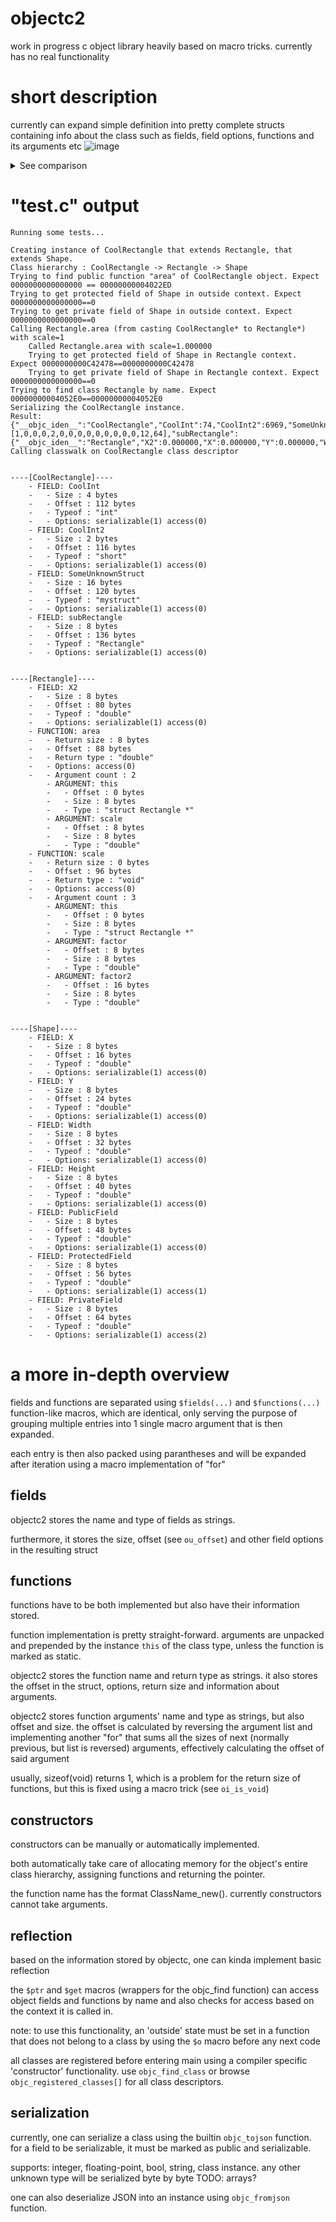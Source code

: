 # objectc2
work in progress c object library heavily based on macro tricks. currently has no real functionality

# short description
currently can expand simple definition into pretty complete structs containing info about the class such as fields, field options, functions and its arguments etc
![image](https://github.com/user-attachments/assets/7d602fda-b34d-4877-b92f-051d12302625)


<details>
<summary>See comparison</summary>


<table width=100%>
<tr>
<th>Original</th>
<th>Expanded</th>
</tr>
<tr>
<td valign=top>
  
```c
#include "objectc.h"

$class(Shape,
    $fields(
        ($opt(PUBLIC SERIALIZABLE), double, X),
        ($opt(PUBLIC SERIALIZABLE), double, Y),
        ($opt(PUBLIC SERIALIZABLE), double, Width),
        ($opt(PUBLIC SERIALIZABLE), double, Height),
        ($opt(PUBLIC SERIALIZABLE), double, PublicField),
        ($opt(PROTECTED SERIALIZABLE), double, ProtectedField),
        ($opt(PRIVATE SERIALIZABLE), double, PrivateField)
     ),
    $functions()
);

$class(Rectangle $extends Shape,
    $fields(
        ($opt(PUBLIC SERIALIZABLE), double, X2)),
    $functions(
        ($opt(PUBLIC), double, area, $arg((double, scale)), $body({
             printf("    Called Rectangle.area with scale=%f\n", scale);
             double *procf = $ptr(this, double *, ProtectedField);
             printf("    Trying to get protected field of Shape in Rectangle context. Expect %p==%p\n", procf, &this->super.ProtectedField);
             double *privf = $ptr(this, double *, PrivateField);
             printf("    Trying to get private field of Shape in Rectangle context. Expect %p==0\n", privf);
             return this->super.Width * this->super.Height + 1;
        })),

        ($opt(PUBLIC), void, scale, $arg((double, factor), (double, factor2)), $body({
             this->super.Width *= factor;
             this->super.Height *= factor;
        }))
    ),
    $constructor(
        this->super.Width = 0;
        this->super.Height = 0;
        this->super.X = 0;
        this->super.Y = 0;
     )
);

$class(CoolRectangle $extends Rectangle,
    $fields(
        ($opt(), char*, coolrectname)
    ),
    $functions(
        
    )
)
```

</td>
<td>

```c
#include "objectc.h"

typedef struct Shape {
    struct ObjC_GeneralClassDescriptor * class;
    struct ObjC_Object * object;
    double X;
    double Y;
    double Width;
    double Height;
    double PublicField;
    double ProtectedField;
    double PrivateField;
}
Shape;
struct ObjC_ClassFieldsDescriptor Shape_Fields = {
    .size = 7,
    .fields = {
        {
            .name = "X", .type = "double", .options = (struct ObjC_FieldOptions) {
                .access = 1, .access = 0, .serializable = 1,
            }, .size = sizeof(double), .offset = ((size_t) & (((Shape * ) 0) -> X))
        },
        {
            .name = "Y",
            .type = "double",
            .options = (struct ObjC_FieldOptions) {
                .access = 1, .access = 0, .serializable = 1,
            },
            .size = sizeof(double),
            .offset = ((size_t) & (((Shape * ) 0) -> Y))
        },
        {
            .name = "Width",
            .type = "double",
            .options = (struct ObjC_FieldOptions) {
                .access = 1, .access = 0, .serializable = 1,
            },
            .size = sizeof(double),
            .offset = ((size_t) & (((Shape * ) 0) -> Width))
        },
        {
            .name = "Height",
            .type = "double",
            .options = (struct ObjC_FieldOptions) {
                .access = 1, .access = 0, .serializable = 1,
            },
            .size = sizeof(double),
            .offset = ((size_t) & (((Shape * ) 0) -> Height))
        },
        {
            .name = "PublicField",
            .type = "double",
            .options = (struct ObjC_FieldOptions) {
                .access = 1, .access = 0, .serializable = 1,
            },
            .size = sizeof(double),
            .offset = ((size_t) & (((Shape * ) 0) -> PublicField))
        },
        {
            .name = "ProtectedField",
            .type = "double",
            .options = (struct ObjC_FieldOptions) {
                .access = 1, .access = 1, .serializable = 1,
            },
            .size = sizeof(double),
            .offset = ((size_t) & (((Shape * ) 0) -> ProtectedField))
        },
        {
            .name = "PrivateField",
            .type = "double",
            .options = (struct ObjC_FieldOptions) {
                .access = 1, .access = 2, .serializable = 1,
            },
            .size = sizeof(double),
            .offset = ((size_t) & (((Shape * ) 0) -> PrivateField))
        },
    }
};
struct ObjC_ClassFunctionsDescriptor Shape_Functions = {
    .size = 0,
    .functions = {}
};
struct ObjC_GeneralClassDescriptor Shape_Class = {
    .name = "Shape",
    .total_size = sizeof(Shape),
    .super = 0,
    .fields = & Shape_Fields,
    .functions = & Shape_Functions
};
Shape * Shape_new() {
    struct ObjC_State __objc__state = {
        .class = & Shape_Class
    };
    Shape * this = (Shape * ) malloc(sizeof(Shape));
    this -> class = & Shape_Class;
    ((ObjC_BaseObject * ) this) -> object = (struct ObjC_Object * ) malloc(sizeof(struct ObjC_Object));
    ((ObjC_BaseObject * ) this) -> object -> total_size = sizeof(Shape);
    return this;
};

typedef struct Rectangle {
    Shape super;
    struct ObjC_GeneralClassDescriptor * class;
    double X2;
    double( * area)(struct Rectangle * this, double scale);
    void( * scale)(struct Rectangle * this, double factor, double factor2);
}
Rectangle;
struct ObjC_FuncArgument Rectangle_Func_area_Arguments[] = {
    {
        .name = "this", .type = "struct Rectangle *", .size = sizeof(struct Rectangle * ), .offset = 0
    },
    {
        .name = "scale",
        .type = "double",
        .size = sizeof(double),
        .offset = 0 + sizeof(struct Rectangle * )
    },
};
struct ObjC_FuncArgument Rectangle_Func_scale_Arguments[] = {
    {
        .name = "this", .type = "struct Rectangle *", .size = sizeof(struct Rectangle * ), .offset = 0
    },
    {
        .name = "factor",
        .type = "double",
        .size = sizeof(double),
        .offset = 0 + sizeof(struct Rectangle * )
    },
    {
        .name = "factor2",
        .type = "double",
        .size = sizeof(double),
        .offset = 0 + sizeof(double) + sizeof(struct Rectangle * )
    },
};
struct ObjC_ClassFieldsDescriptor Rectangle_Fields = {
    .size = 1,
    .fields = {
        {
            .name = "X2", .type = "double", .options = (struct ObjC_FieldOptions) {
                .access = 1, .access = 0, .serializable = 1,
            }, .size = sizeof(double), .offset = ((size_t) & (((Rectangle * ) 0) -> X2))
        },
    }
};
struct ObjC_ClassFunctionsDescriptor Rectangle_Functions = {
    .size = 2,
    .functions = {
        {
            .name = "area", .return_type = "double", .options = (struct ObjC_FuncOptions) {
                .access = 1, .access = 0,
            }, .return_size = sizeof(double), .offset = ((size_t) & (((Rectangle * ) 0) -> area)), .argument_count = 2, .arguments = (struct ObjC_FuncArgument * ) & Rectangle_Func_area_Arguments
        },
        {
            .name = "scale",
            .return_type = "void",
            .options = (struct ObjC_FuncOptions) {
                .access = 1, .access = 0,
            },
            .return_size = 0,
            .offset = ((size_t) & (((Rectangle * ) 0) -> scale)),
            .argument_count = 3,
            .arguments = (struct ObjC_FuncArgument * ) & Rectangle_Func_scale_Arguments
        },
    }
};
struct ObjC_GeneralClassDescriptor Rectangle_Class = {
    .name = "Rectangle",
    .total_size = sizeof(Rectangle),
    .super = & Shape_Class,
    .fields = & Rectangle_Fields,
    .functions = & Rectangle_Functions
};
double Rectangle_area(struct Rectangle * this, double scale) {
    struct ObjC_State __objc__state = {
        .class = & Rectangle_Class
    };
    do {
        printf("    Called Rectangle.area with scale=%f\n", scale);
        double * procf = ((double * ) objc_find( & __objc__state, (ObjC_BaseObject * ) this, "ProtectedField"));
        printf("    Trying to get protected field of Shape in Rectangle context. Expect %p==%p\n", procf, & this -> super.ProtectedField);
        double * privf = ((double * ) objc_find( & __objc__state, (ObjC_BaseObject * ) this, "PrivateField"));
        printf("    Trying to get private field of Shape in Rectangle context. Expect %p==0\n", privf);
        return this -> super.Width * this -> super.Height + 1;
    } while (0);
}
void Rectangle_scale(struct Rectangle * this, double factor, double factor2) {
    struct ObjC_State __objc__state = {
        .class = & Rectangle_Class
    };
    do {
        this -> super.Width *= factor;
        this -> super.Height *= factor;
    } while (0);
}
Rectangle * Rectangle_new() {
    struct ObjC_State __objc__state = {
        .class = & Rectangle_Class
    };
    Rectangle * this = (Rectangle * ) malloc(sizeof(Rectangle));
    this -> class = & Rectangle_Class;
    ((ObjC_BaseObject * ) this) -> object = (struct ObjC_Object * ) malloc(sizeof(struct ObjC_Object));
    ((ObjC_BaseObject * ) this) -> object -> total_size = sizeof(Rectangle);
    Shape * sp = Shape_new();
    memcpy( & this -> super, sp, sizeof(Shape));
    free(sp);
    ((ObjC_BaseObject * ) this) -> object -> total_size = sizeof(Rectangle);
    ((ObjC_BaseObject * ) this) -> object -> topClass = & Rectangle_Class;
    this -> super.Width = 0;
    this -> super.Height = 0;
    this -> super.X = 0;
    this -> super.Y = 0;
    this -> area = Rectangle_area;
    this -> scale = Rectangle_scale;
    return this;
};

typedef struct CoolRectangle {
    Rectangle super;
    struct ObjC_GeneralClassDescriptor * class;
    char * coolrectname;
}
CoolRectangle;
struct ObjC_ClassFieldsDescriptor CoolRectangle_Fields = {
    .size = 1,
    .fields = {
        {
            .name = "coolrectname", .type = "char*", .options = (struct ObjC_FieldOptions) {
                .access = 1,
            }, .size = sizeof(char * ), .offset = ((size_t) & (((CoolRectangle * ) 0) -> coolrectname))
        },
    }
};
struct ObjC_ClassFunctionsDescriptor CoolRectangle_Functions = {
    .size = 0,
    .functions = {}
};
struct ObjC_GeneralClassDescriptor CoolRectangle_Class = {
    .name = "CoolRectangle",
    .total_size = sizeof(CoolRectangle),
    .super = & Rectangle_Class,
    .fields = & CoolRectangle_Fields,
    .functions = & CoolRectangle_Functions
};
CoolRectangle * CoolRectangle_new() {
    struct ObjC_State __objc__state = {
        .class = & CoolRectangle_Class
    };
    CoolRectangle * this = (CoolRectangle * ) malloc(sizeof(CoolRectangle));
    this -> class = & CoolRectangle_Class;
    ((ObjC_BaseObject * ) this) -> object = (struct ObjC_Object * ) malloc(sizeof(struct ObjC_Object));
    ((ObjC_BaseObject * ) this) -> object -> total_size = sizeof(CoolRectangle);
    Rectangle * sp = Rectangle_new();
    memcpy( & this -> super, sp, sizeof(Rectangle));
    free(sp);
    ((ObjC_BaseObject * ) this) -> object -> total_size = sizeof(CoolRectangle);
    ((ObjC_BaseObject * ) this) -> object -> topClass = & CoolRectangle_Class;
    return this;
}
```

</td>
</tr>
</table>


</details>

# "test.c" output

```
Running some tests...

Creating instance of CoolRectangle that extends Rectangle, that extends Shape.
Class hierarchy : CoolRectangle -> Rectangle -> Shape
Trying to find public function "area" of CoolRectangle object. Expect 0000000000000000 == 00000000004022ED
Trying to get protected field of Shape in outside context. Expect 0000000000000000==0
Trying to get private field of Shape in outside context. Expect 0000000000000000==0
Calling Rectangle.area (from casting CoolRectangle* to Rectangle*) with scale=1
    Called Rectangle.area with scale=1.000000
    Trying to get protected field of Shape in Rectangle context. Expect 0000000000C42478==0000000000C42478
    Trying to get private field of Shape in Rectangle context. Expect 0000000000000000==0
Trying to find class Rectangle by name. Expect 00000000004052E0==00000000004052E0
Serializing the CoolRectangle instance.
Result: {"__objc_iden__":"CoolRectangle","CoolInt":74,"CoolInt2":6969,"SomeUnknownStruct":[1,0,0,0,2,0,0,0,0,0,0,0,0,0,12,64],"subRectangle":{"__objc_iden__":"Rectangle","X2":0.000000,"X":0.000000,"Y":0.000000,"Width":0.000000,"Height":0.000000},"X2":0.000000}
Calling classwalk on CoolRectangle class descriptor


----[CoolRectangle]----
    - FIELD: CoolInt
    -   - Size : 4 bytes
    -   - Offset : 112 bytes
    -   - Typeof : "int"
    -   - Options: serializable(1) access(0)
    - FIELD: CoolInt2
    -   - Size : 2 bytes
    -   - Offset : 116 bytes
    -   - Typeof : "short"
    -   - Options: serializable(1) access(0)
    - FIELD: SomeUnknownStruct
    -   - Size : 16 bytes
    -   - Offset : 120 bytes
    -   - Typeof : "mystruct"
    -   - Options: serializable(1) access(0)
    - FIELD: subRectangle
    -   - Size : 8 bytes
    -   - Offset : 136 bytes
    -   - Typeof : "Rectangle"
    -   - Options: serializable(1) access(0)


----[Rectangle]----
    - FIELD: X2
    -   - Size : 8 bytes
    -   - Offset : 80 bytes
    -   - Typeof : "double"
    -   - Options: serializable(1) access(0)
    - FUNCTION: area
    -   - Return size : 8 bytes
    -   - Offset : 88 bytes
    -   - Return type : "double"
    -   - Options: access(0)
    -   - Argument count : 2
        - ARGUMENT: this
        -   - Offset : 0 bytes
        -   - Size : 8 bytes
        -   - Type : "struct Rectangle *"
        - ARGUMENT: scale
        -   - Offset : 8 bytes
        -   - Size : 8 bytes
        -   - Type : "double"
    - FUNCTION: scale
    -   - Return size : 0 bytes
    -   - Offset : 96 bytes
    -   - Return type : "void"
    -   - Options: access(0)
    -   - Argument count : 3
        - ARGUMENT: this
        -   - Offset : 0 bytes
        -   - Size : 8 bytes
        -   - Type : "struct Rectangle *"
        - ARGUMENT: factor
        -   - Offset : 8 bytes
        -   - Size : 8 bytes
        -   - Type : "double"
        - ARGUMENT: factor2
        -   - Offset : 16 bytes
        -   - Size : 8 bytes
        -   - Type : "double"


----[Shape]----
    - FIELD: X
    -   - Size : 8 bytes
    -   - Offset : 16 bytes
    -   - Typeof : "double"
    -   - Options: serializable(1) access(0)
    - FIELD: Y
    -   - Size : 8 bytes
    -   - Offset : 24 bytes
    -   - Typeof : "double"
    -   - Options: serializable(1) access(0)
    - FIELD: Width
    -   - Size : 8 bytes
    -   - Offset : 32 bytes
    -   - Typeof : "double"
    -   - Options: serializable(1) access(0)
    - FIELD: Height
    -   - Size : 8 bytes
    -   - Offset : 40 bytes
    -   - Typeof : "double"
    -   - Options: serializable(1) access(0)
    - FIELD: PublicField
    -   - Size : 8 bytes
    -   - Offset : 48 bytes
    -   - Typeof : "double"
    -   - Options: serializable(1) access(0)
    - FIELD: ProtectedField
    -   - Size : 8 bytes
    -   - Offset : 56 bytes
    -   - Typeof : "double"
    -   - Options: serializable(1) access(1)
    - FIELD: PrivateField
    -   - Size : 8 bytes
    -   - Offset : 64 bytes
    -   - Typeof : "double"
    -   - Options: serializable(1) access(2)
```

# a more in-depth overview
fields and functions are separated using `$fields(...)` and `$functions(...)` function-like macros, which are identical, only serving the purpose of grouping multiple entries into 1 single macro argument that is then expanded.

each entry is then also packed using parantheses and will be expanded after iteration using a macro implementation of "for"

## fields
objectc2 stores the name and type of fields as strings.

furthermore, it stores the size, offset (see `ou_offset`) and other field options in the resulting struct

## functions
functions have to be both implemented but also have their information stored.

function implementation is pretty straight-forward. arguments are unpacked and prepended by the instance `this` of the class type, unless the function is marked as static.

objectc2 stores the function name and return type as strings. it also stores the offset in the struct, options, return size and information about arguments.

objectc2 stores function arguments' name and type as strings, but also offset and size. the offset is calculated by reversing the argument list and implementing another "for" that sums all the sizes of
next (normally previous, but list is reversed) arguments, effectively calculating the offset of said argument

usually, sizeof(void) returns 1, which is a problem for the return size of functions, but this is fixed using a macro trick (see `oi_is_void`)

## constructors
constructors can be manually or automatically implemented. 

both automatically take care of allocating memory for the object's entire class hierarchy, assigning functions and returning the pointer.

the function name has the format ClassName_new(). currently constructors cannot take arguments.

## reflection
based on the information stored by objectc, one can kinda implement basic reflection

the `$ptr` and `$get` macros (wrappers for the objc_find function) can access object fields and functions by name and also checks for access based on the context it is called in.

note: to use this functionality, an 'outside' state must be set in a function that does not belong to a class by using the `$o` macro before any next code

all classes are registered before entering main using a compiler specific 'constructor' functionality. use `objc_find_class` or browse `objc_registered_classes[]` for all class descriptors.

## serialization
currently, one can serialize a class using the builtin `objc_tojson` function. for a field to be serializable, it must be marked as public and serializable.

supports: integer, floating-point, bool, string, class instance. any other unknown type will be serialized byte by byte
TODO: arrays?

one can also deserialize JSON into an instance using `objc_fromjson` function.
